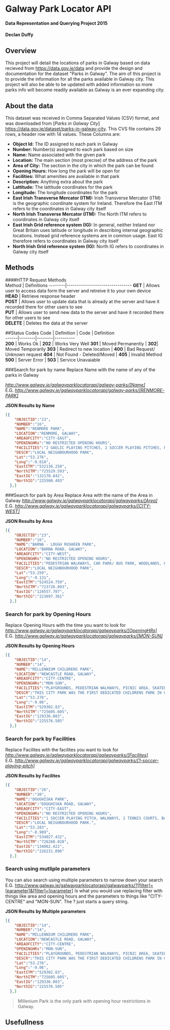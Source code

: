 # Galway Park Locator API
#### Data Representation and Querying Project 2015
#### Declan Duffy
## Overview
This project will detail the locations of parks in Galway based on data recieved from https://data.gov.ie/data and provide the design and documentation for the dataset "Parks in Galway". The aim of this project is to provide the information for all the parks available in Galway city. This project will also be able to be updated with added information so more parks info will become readily available as Galway is an ever expanding city.
## About the data
This dataset was received in Comma Separated Values (CSV) format, and was downloaded from [*Parks in Galway City*] https://data.gov.ie/dataset/parks-in-galway-city. This CVS file contains 29 rows, a header row with 14 values. These Columns are: 
- **Object Id:** The ID assigned to each park in Galway
- **Number:** Number(s) assigned to each park based on size
- **Name:** Name associated with the given park
-  **Location:** The main section (most precise) of the address of the park
-  **Area of City:** The section in the city in which the park can be found
-  **Opening Hours:** How long the park will be open for
-  **Facilities:** What amenities are available in that park
-  **Description:** Anything extra about the park
-  **Lattitude:** The lattitude coordinates for the park
-  **Longitude:** The longitude coordinates for the park
-  **East Irish Transverse Mercator (ITM):** Irish Transverse Mercator (ITM) is the geographic coordinate system for Ireland. Therefore the East ITM refers to the coordinates in Galway city itself
-  **North Irish Transverse Mercator (ITM):** The North ITM refers to coordinates in Galway city itself 
-  **East Irish Grid reference system (IG):** In general, neither Ireland nor Great Britain uses latitude or longitude in describing internal geographic locations. Instead grid reference systems are in common usage. East IG therefore refers to coordinates in Galway city itself
-  **North Irish Grid reference system (IG):** North IG refers to coordinates in Galway city itself


## Methods
####HTTP Request Methods  
Method | Definitions
--------|--------------------------------
**GET** | Allows user to access data form the server and retreive it to your own device  
**HEAD** | Retrieve response header   
**POST** | Allows user to update data that is already at the server and have it recorded there for other users to see       
**PUT** | Allows user to send new data to the server and have it recorded there for other users to see   
**DELETE** | Deletes the data at the server

##Status Codes
Code | Definition | Code | Definition     
------|--------|--------|----------      
**200** | Works Ok | **202** | Works Very Well 
**301** | Moved Permanently  | **302**| Moved Temporarily 
**303** | Redirect to new location | **400** | Bad Request/ Unknown request 
**404** | Not Found - Deleted/Moved |  **405** | Invalid Method
**500** |  Server Error | **503** | Service Unavaiable  

###Search for park by name
Replace Name with the name of any of the parks in Galway 

*http://www.galway.ie/galwayparklocatorapi/galway-parks/[Name]*   
E.G.
*http://www.galway.ie/galwayparklocatorapi/galway-parks/[RENMORE-PARK]*   

**JSON Results by Name** 
```json   
[{      
    "OBJECTID":"23",   
    "NUMBER":"16",   
    "NAME":"RENMORE PARK",   
    "LOCATION":"RENMORE, GALWAY",   
    "AREAOFCITY":"CITY-EAST",   
    "OPENINGHRs":"NO RESTRICTED OPENING HOURS",   
    "FACILITIES":"2 GAELIC PLAYING PITCHES, 2 SOCCER PLAYING PITCHES, PLANTING AREAS WITH FLOWERS, SHRUBS AND TREES.",   
    "DESCR":"LOCAL NEIGHBOURHOOD PARK",   
    "Lat":"53.276",   
    "Long":"-9.018",   
    "EastITM":"532136.258",   
    "NorthITM":"725529.593",   
    "EastIG":"132170.842",   
    "NorthIG":"225500.493"   
  },]   
  ```
  
###Search for park by Area
Replace Area with the name of the Area in Galway 
*http://www.galway.ie/galwayparklocatorapi/galwayparks/[Area]*   
E.G.
*http://www.galway.ie/galwayparklocatorapi/galwayparks/[CITY-WEST]*   

**JSON Results by Area** 
```json   
[{      
    "OBJECTID":"23",   
    "NUMBER":"16",   
    "NAME":"BARNA - LOUGH RUSHEEN PARK",   
    "LOCATION":"BARNA ROAD, GALWAY",   
    "AREAOFCITY":"CITY-WEST",   
    "OPENINGHRs":"NO RESTRICTED OPENING HOURS",   
    "FACILITIES":"PEDESTRIAN WALKWAYS, CAR PARK/ BUS PARK, WOODLANDS, PICNIC AREA, PLANTING AREA WITH FLOWERS, SHRUBS AND TREES.",   
    "DESCR":"LOCAL NEIGHBOURHOOD PARK",   
    "Lat":"53.259",   
    "Long":"-9.131",   
    "EastITM":"524524.759",   
    "NorthITM":"723726.893",   
    "EastIG":"124557.707",   
    "NorthIG":"223697.361"   
  },]   
  ```
  
### Search for park by Opening Hours
Replace Opening Hours with the time you want to look for
*http://www.galway.ie/galwayparklocatorapi/galwayparks/[OpeningHRs]*   
E.G.
*http://www.galway.ie/galwayparklocatorapi/galwayparks/[MON-SUN]*   

**JSON Results by Opening Hours** 
```json   
[{      
    "OBJECTID":"14",   
    "NUMBER":"14",   
    "NAME":"MILLENNIUM CHILDRENS PARK",   
    "LOCATION":"NEWCASTLE ROAD, GALWAY",   
    "AREAOFCITY":"CITY-CENTRE",   
    "OPENINGHRs":"MON-SUN",   
    "FACILITIES":"PLAYGROUNDS, PEDESTRIAN WALKWAYS, PICNIC AREA, SKATEBOARDING PARK, SEATING, TOILET FACILITIES, PLANTING AREAS WITH FLOWERS, SHRUBS AND TREES.",   
    "DESCR":"THIS CITY PARK WAS THE FIRST DEDICATED CHILDRENS PARK IN GALWAY.",   
    "Lat":"53.276",   
    "Long":"-9.06",   
    "EastITM":"529302.83",   
    "NorthITM":"725605.605",   
    "EastIG":"129336.803",   
    "NorthIG":"225576.505"   
  },]   
  ```
  
### Search for park by Facilities
Replace Facilites with the facilites you want to look for
*http://www.galway.ie/galwayparklocatorapi/galwayparks/[Facilites]*   
E.G.
*http://www.galway.ie/galwayparklocatorapi/galwayparks/[1-soccer-playing-pitch]*   

**JSON Results by Facilites** 
```json   
[{      
    "OBJECTID":"26",   
    "NUMBER":"30",   
    "NAME":"DOUGHISKA PARK",   
    "LOCATION":"DOUGHISKA ROAD, GALWAY",   
    "AREAOFCITY":"CITY-EAST",   
    "OPENINGHRs":"NO RESTRICTED OPENING HOURS",   
    "FACILITIES":"1 SOCCER PLAYING PITCH, WALKWAYS, 2 TENNIS COURTS, BASKETBALL COURT, TODDLER PLAYGROUND, ADVENTURE PLAYGROUND, SKATEBOARDING PARK.",   
    "DESCR":"LOCAL NEIGHBOURHOOD PARK.",   
    "Lat":"53.283",   
    "Long":"-8.989",   
    "EastITM":"534027.432",   
    "NorthITM":"726260.028",   
    "EastIG":"134062.422",   
    "NorthIG":"226231.096"   
  },]   
  ```

### Search using mutliple parameters
You can also search using multiple parameters to narrow down your search E.G.
http://www.galway.ie/galwayparklocatorapi/galwayparks/?[filter]=[parameter]&[filter]=[parameter]
Is what you would use replacing filter with things like area and opening hours and the parameters to things like "CITY-CENTRE" and "MON-SUN". The ? just starts a query string.

**JSON Results by Multiple parameters** 
```json   
[{      
    "OBJECTID":"14",   
    "NUMBER":"14",   
    "NAME":"MILLENNIUM CHILDRENS PARK",   
    "LOCATION":"NEWCASTLE ROAD, GALWAY",   
    "AREAOFCITY":"CITY-CENTRE",   
    "OPENINGHRs":"MON-SUN",   
    "FACILITIES":"PLAYGROUNDS, PEDESTRIAN WALKWAYS, PICNIC AREA, SKATEBOARDING PARK, SEATING, TOILET FACILITIES, PLANTING AREAS WITH FLOWERS, SHRUBS AND TREES.",   
    "DESCR":"THIS CITY PARK WAS THE FIRST DEDICATED CHILDRENS PARK IN GALWAY.",   
    "Lat":"53.276",   
    "Long":"-9.06",   
    "EastITM":"529302.83",   
    "NorthITM":"725605.605",   
    "EastIG":"129336.803",   
    "NorthIG":"225576.505"   
  },]   
  ```
  
 > Millenium Park is the only park with opening hour restrictions in Galway.


## Usefullness
